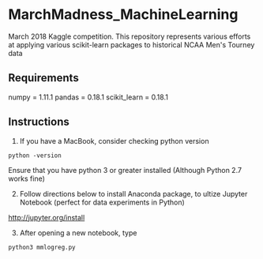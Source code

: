 # MarchMadness_MachineLearning

March 2018 Kaggle competition. This repository represents various efforts at applying various scikit-learn packages to historical NCAA Men's Tourney data

Requirements
---

numpy = 1.11.1
pandas = 0.18.1
scikit_learn = 0.18.1

Instructions
---
1. If you have a MacBook, consider checking python version

`python -version`

Ensure that you have python 3 or greater installed (Although Python 2.7 works fine)

2. Follow directions below to install Anaconda package, to ultize Jupyter Notebook (perfect for data experiments in Python)

http://jupyter.org/install

3. After opening a new notebook, type

`python3 mmlogreg.py`
